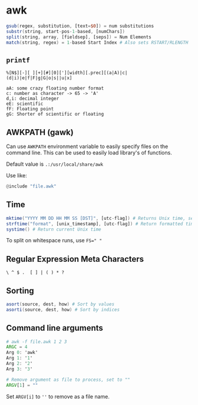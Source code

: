 # awk

```awk
gsub(regex, substitution, [text=$0]) = num substitutions
substr(string, start-pos-1-based, [numChars])
split(string, array, [fieldsep], [seps]) = Num Elements
match(string, regex) = 1-based Start Index # Also sets RSTART/RLENGTH
```

## `printf`

```
%[N$][-][ ][+][#][0]['][width][.prec][(a|A)|c|(d|i)|e|f|F|g|G|o|s||u|x]
```

```
aA: some crazy floating number format
c: number as character -> 65 -> 'A'
d,i: decimal integer
eE: scientific
fF: Floating point
gG: Shorter of scientific or floating
```

## AWKPATH (gawk)

Can use `AWKPATH` environment variable to easily specify files on the
command line. This can be used to easily load library's of functions.

Default value is `.:/usr/local/share/awk`

Use like:
```awk
@include "file.awk"
```

## Time

```awk
mktime("YYYY MM DD HH MM SS [DST]", [utc-flag]) # Returns Unix time, seconds since 1970
strftime("format", [unix_timestamp], [utc-flag]) # Return formatted time
systime() # Return current Unix time
```

To split on whitespace runs, use `FS=" "`

## Regular Expression Meta Characters

```
\ ^ $ .  [ ] | ( ) * ?
```

## Sorting

```awk
asort(source, dest, how) # Sort by values
asorti(source, dest, how) # Sort by indices
```

## Command line arguments

```awk
# awk -f file.awk 1 2 3
ARGC = 4
Arg 0: 'awk'
Arg 1: '1'
Arg 2: '2'
Arg 3: '3'

# Remove argument as file to process, set to ""
ARGV[1] = ""
```

Set `ARGV[i]` to `''` to remove as a file name.
